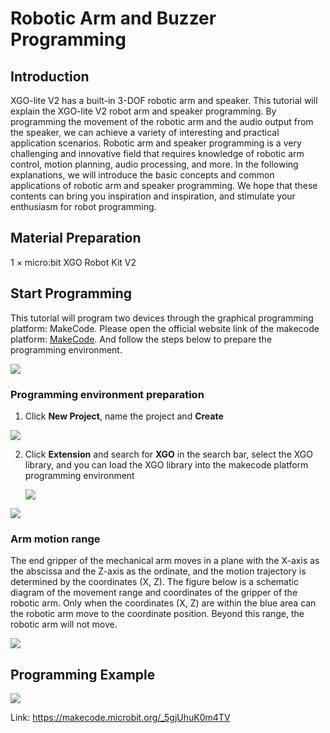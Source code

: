 ﻿---
sidebar_position: 8
sidebar_label: Robotic Arm and Buzzer Programming
---

# Robotic Arm and Buzzer Programming

## Introduction

XGO-lite V2 has a built-in 3-DOF robotic arm and speaker. This tutorial will explain the XGO-lite V2 robot arm and speaker programming. By programming the movement of the robotic arm and the audio output from the speaker, we can achieve a variety of interesting and practical application scenarios. Robotic arm and speaker programming is a very challenging and innovative field that requires knowledge of robotic arm control, motion planning, audio processing, and more. In the following explanations, we will introduce the basic concepts and common applications of robotic arm and speaker programming. We hope that these contents can bring you inspiration and inspiration, and stimulate your enthusiasm for robot programming.

## Material Preparation

1 × micro:bit XGO Robot Kit V2

## Start Programming

This tutorial will program two devices through the graphical programming platform: MakeCode. Please open the official website link of the makecode platform: [MakeCode](https://makecode.microbit.org/#). And follow the steps below to prepare the programming environment.

![](https://wiki-media-ef.oss-cn-hongkong.aliyuncs.com//images/microbit-xgo-lite-v2-makecode-01.png)

### Programming environment preparation

1.  Click **New Project**, name the project and **Create**

![](https://wiki-media-ef.oss-cn-hongkong.aliyuncs.com//images/microbit-xgo-lite-v2-makecode-02.png)



2. Click **Extension** and search for **XGO** in the search bar, select the XGO library, and you can load the XGO library into the makecode platform programming environment

   ![](https://wiki-media-ef.oss-cn-hongkong.aliyuncs.com//images/microbit-xgo-lite-v2-makecode-03.png)

![](https://wiki-media-ef.oss-cn-hongkong.aliyuncs.com//images/microbit-xgo-lite-v2-makecode-03-1.png)

### Arm motion range

The end gripper of the mechanical arm moves in a plane with the X-axis as the abscissa and the Z-axis as the ordinate, and the motion trajectory is determined by the coordinates (X, Z). The figure below is a schematic diagram of the movement range and coordinates of the gripper of the robotic arm. Only when the coordinates (X, Z) are within the blue area can the robotic arm move to the coordinate position. Beyond this range, the robotic arm will not move.

![](https://wiki-media-ef.oss-cn-hongkong.aliyuncs.com//images/microbit-xgo-lite2-xz.png)

## Programming Example

![](https://wiki-media-ef.oss-cn-hongkong.aliyuncs.com//images/microbit-xgo-lite-v2-arm-01.png)



Link: https://makecode.microbit.org/_5gjUhuK0m4TV

